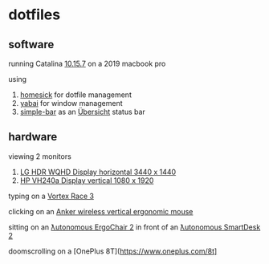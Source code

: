 # dotfiles

## software
running Catalina [10.15.7](https://support.apple.com/kb/DL2051?locale=en_US) on a 2019 macbook pro

using 
1. [homesick](https://github.com/technicalpickles/homesick) for dotfile management
2. [yabai](https://github.com/koekeishiya/yabai) for window management
3. [simple-bar](https://github.com/Jean-Tinland/simple-bar) as an [Übersicht](https://github.com/felixhageloh/uebersicht) status bar

## hardware

viewing 2 monitors
1. [LG HDR WQHD Display horizontal 3440 x 1440](https://www.amazon.com/LG-34WN80C-B-inch-Connectivity-Compatibility/dp/B07YGZ7C1K/ref=sxts_sxwds-bia-wc-nc-drs1_0)
2. [HP VH240a Display vertical 1080 x 1920](https://www.amazon.com/HP-23-8-inch-Adjustment-Speakers-VH240a/dp/B072M34RQC)

typing on a [Vortex Race 3](https://mechanicalkeyboards.com/shop/index.php?l=product_detail&p=3917)

clicking on an [Anker wireless vertical ergonomic mouse](https://www.amazon.com/Anker-Wireless-Vertical-Ergonomic-Optical/dp/B00BIFNTMC/ref=sr_1_3)

sitting on an [ƛutonomous ErgoChair 2](https://www.autonomous.ai/office-chairs/ergonomic-chair?option20=54) in front of an [ƛutonomous SmartDesk 2](https://www.autonomous.ai/standing-desks/smartdesk-2-home?option1=1&option2=7&option16=36&option17=1881)

doomscrolling on a [OnePlus 8T](https://www.oneplus.com/8t]
